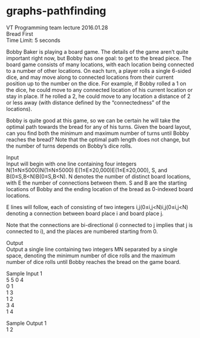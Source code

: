 # graphs-pathfinding
VT Programming team lecture 2016.01.28  <br>
Bread First <br>
Time Limit: 5 seconds

Bobby Baker is playing a board game. The details of the game aren’t quite important right now, but Bobby has one goal: to get to the bread piece. The board game consists of many locations, with each location being connected to a number of other locations. On each turn, a player rolls a single 6-sided dice, and may move along to connected locations from their current position up to the number on the dice. For example, if Bobby rolled a 1 on the dice, he could move to any connected location of his current location or stay in place. If he rolled a 2, he could move to any location a distance of 2 or less away (with distance defined by the “connectedness” of the locations).

Bobby is quite good at this game, so we can be certain he will take the optimal path towards the bread for any of his turns. Given the board layout, can you find both the minimum and maximum number of turns until Bobby reaches the bread?
Note that the optimal path length does not change, but the number of turns depends on Bobby’s dice rolls.

Input  <br>
Input will begin with one line containing four integers N(1≤N≤5000)N(1≤N≤5000) E(1≤E≤20,000)E(1≤E≤20,000), S, and B(0≤S,B<N)B(0≤S,B<N). N denotes the number of distinct board locations, with E the number of connections between them. S and B are the starting locations of Bobby and the ending location of the bread as 0-indexed board locations.

E lines will follow, each of consisting of two integers i,j(0≤i,j<N)i,j(0≤i,j<N) denoting a connection between board place i and board place j.

Note that the connections are bi-directional (i connected to j implies that j is connected to i), and the places are numbered starting from 0.

Output  <br>
Output a single line containing two integers MN separated by a single space, denoting the minimum number of dice rolls and the maximum number of dice rolls until Bobby reaches the bread on the game board.

Sample Input 1	
5 5 0 4 <br>
0 1 <br>
1 3 <br>
1 2 <br>
3 4 <br>
1 4

Sample Output 1 <br>
1 2
